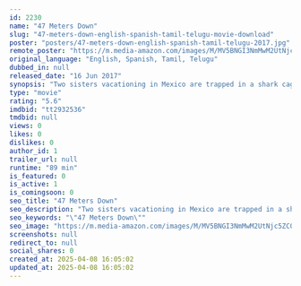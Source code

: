 ```yaml
---
id: 2230
name: "47 Meters Down"
slug: "47-meters-down-english-spanish-tamil-telugu-movie-download"
poster: "posters/47-meters-down-english-spanish-tamil-telugu-2017.jpg"
remote_poster: "https://m.media-amazon.com/images/M/MV5BNGI3NmMwM2UtNjc5ZC00ZGQzLWJhNjMtOWM4Y2YzZWMwNThmXkEyXkFqcGc@._V1_SX300.jpg"
original_language: "English, Spanish, Tamil, Telugu"
dubbed_in: null
released_date: "16 Jun 2017"
synopsis: "Two sisters vacationing in Mexico are trapped in a shark cage at the bottom of the ocean. With less than an hour of oxygen left and great white sharks circling nearby, they must fight to survive."
type: "movie"
rating: "5.6"
imdbid: "tt2932536"
tmdbid: null
views: 0
likes: 0
dislikes: 0
author_id: 1
trailer_url: null
runtime: "89 min"
is_featured: 0
is_active: 1
is_comingsoon: 0
seo_title: "47 Meters Down"
seo_description: "Two sisters vacationing in Mexico are trapped in a shark cage at the bottom of the ocean. With less than an hour of oxygen left and great white sharks circling nearby, they must fight to survive."
seo_keywords: "\"47 Meters Down\""
seo_image: "https://m.media-amazon.com/images/M/MV5BNGI3NmMwM2UtNjc5ZC00ZGQzLWJhNjMtOWM4Y2YzZWMwNThmXkEyXkFqcGc@._V1_SX300.jpg"
screenshots: null
redirect_to: null
social_shares: 0
created_at: 2025-04-08 16:05:02
updated_at: 2025-04-08 16:05:02
---
```


